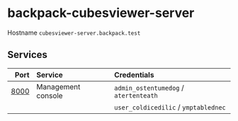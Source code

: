 # backpack-cubesviewer-server

Hostname `cubesviewer-server.backpack.test`

## Services

| Port | Service | Credentials
| ---: | :------ | :----------
| [8000](http://cubesviewer-server.backpack.test:8000) | Management console | `admin_ostentumedog` / `atertenteath`
| | | `user_coldicedilic` / `ymptablednec`

